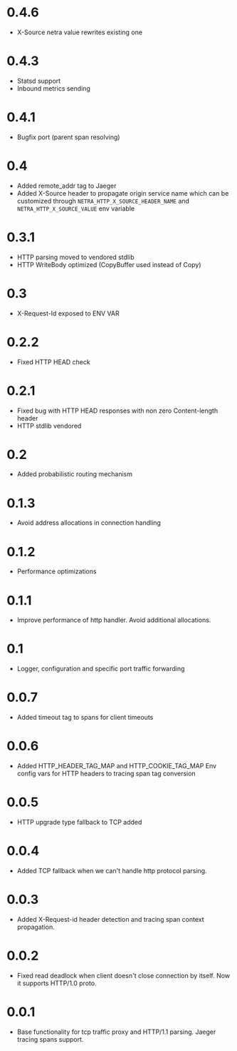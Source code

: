 # 0.4.6
- X-Source netra value rewrites existing one

# 0.4.3
- Statsd support
- Inbound metrics sending

# 0.4.1
- Bugfix port (parent span resolving)

# 0.4
- Added remote_addr tag to Jaeger
- Added X-Source header to propagate origin service name which can be customized through `NETRA_HTTP_X_SOURCE_HEADER_NAME` and `NETRA_HTTP_X_SOURCE_VALUE` env variable

# 0.3.1
- HTTP parsing moved to vendored stdlib
- HTTP WriteBody optimized (CopyBuffer used instead of Copy)

# 0.3
- X-Request-Id exposed to ENV VAR

# 0.2.2
- Fixed HTTP HEAD check

# 0.2.1
- Fixed bug with HTTP HEAD responses with non zero Content-length header
- HTTP stdlib vendored

# 0.2
- Added probabilistic routing mechanism

# 0.1.3
- Avoid address allocations in connection handling

# 0.1.2
- Performance optimizations

# 0.1.1
- Improve performance of http handler. Avoid additional allocations.

# 0.1
- Logger, configuration and specific port traffic forwarding

# 0.0.7
- Added timeout tag to spans for client timeouts

# 0.0.6
- Added HTTP_HEADER_TAG_MAP and HTTP_COOKIE_TAG_MAP Env config vars for HTTP headers to tracing span tag conversion

# 0.0.5
- HTTP upgrade type fallback to TCP added

# 0.0.4
- Added TCP fallback when we can't handle http protocol parsing.

# 0.0.3
- Added X-Request-id header detection and tracing span context propagation.

# 0.0.2
- Fixed read deadlock when client doesn't close connection by itself. Now it supports HTTP/1.0 proto.

# 0.0.1
- Base functionality for tcp traffic proxy and HTTP/1.1 parsing. Jaeger tracing spans support. 
